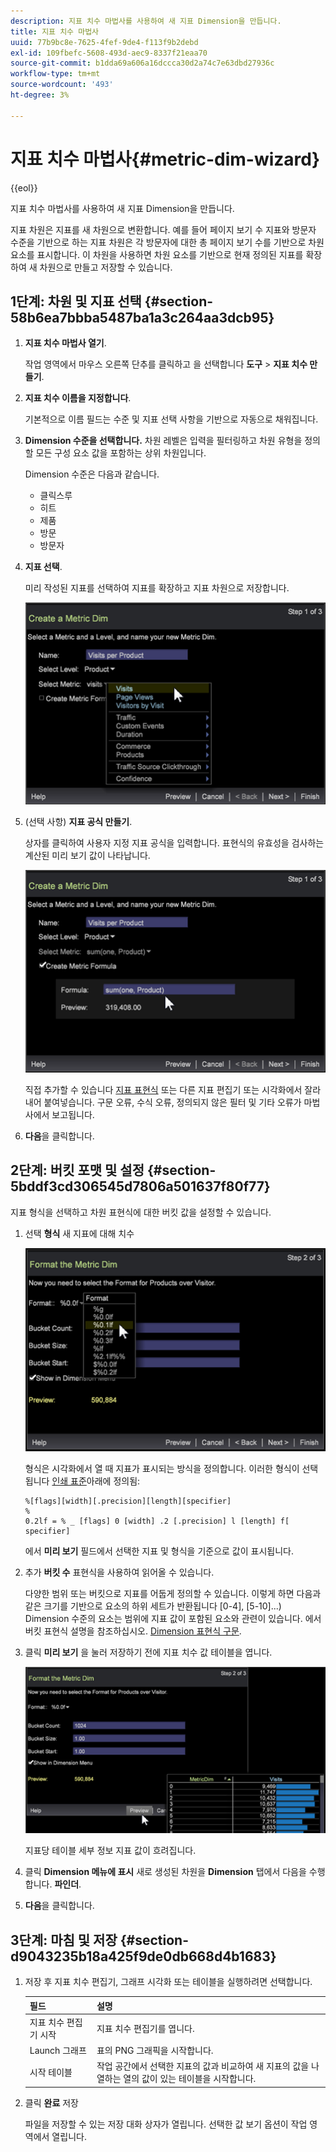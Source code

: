 ```yaml
---
description: 지표 치수 마법사를 사용하여 새 지표 Dimension을 만듭니다.
title: 지표 치수 마법사
uuid: 77b9bc8e-7625-4fef-9de4-f113f9b2debd
exl-id: 109fbefc-5608-493d-aec9-8337f21eaa70
source-git-commit: b1dda69a606a16dccca30d2a74c7e63dbd27936c
workflow-type: tm+mt
source-wordcount: '493'
ht-degree: 3%

---
```


# 지표 치수 마법사{#metric-dim-wizard}

{{eol}}

지표 치수 마법사를 사용하여 새 지표 Dimension을 만듭니다.

지표 차원은 지표를 새 차원으로 변환합니다. 예를 들어 페이지 보기 수 지표와 방문자 수준을 기반으로 하는 지표 차원은 각 방문자에 대한 총 페이지 보기 수를 기반으로 차원 요소를 표시합니다. 이 차원을 사용하면 차원 요소를 기반으로 현재 정의된 지표를 확장하여 새 차원으로 만들고 저장할 수 있습니다.

## 1단계: 차원 및 지표 선택 {#section-58b6ea7bbba5487ba1a3c264aa3dcb95}

1. **지표 치수 마법사 열기**.

   작업 영역에서 마우스 오른쪽 단추를 클릭하고 을 선택합니다 **도구** > **지표 치수 만들기**.

1. **지표 치수 이름을 지정합니다**.

   기본적으로 이름 필드는 수준 및 지표 선택 사항을 기반으로 자동으로 채워집니다.

1. **Dimension 수준을 선택합니다.** 차원 레벨은 입력을 필터링하고 차원 유형을 정의할 모든 구성 요소 값을 포함하는 상위 차원입니다.

   Dimension 수준은 다음과 같습니다.

   * 클릭스루
   * 히트
   * 제품
   * 방문
   * 방문자

1. **지표 선택**.

   미리 작성된 지표를 선택하여 지표를 확장하고 지표 차원으로 저장합니다.

   ![](assets/6_4_workstation_metricdim_metric.png)

1. (선택 사항) **지표 공식 만들기**.

   상자를 클릭하여 사용자 지정 지표 공식을 입력합니다. 표현식의 유효성을 검사하는 계산된 미리 보기 값이 나타납니다.

   ![](assets/6_4_workstation_metricdim_create_metric.png)

   직접 추가할 수 있습니다 [지표 표현식](https://experienceleague.adobe.com/docs/data-workbench/using/client/qry-lang-syntx/c-syntx-mtrc-exp.html) 또는 다른 지표 편집기 또는 시각화에서 잘라내어 붙여넣습니다. 구문 오류, 수식 오류, 정의되지 않은 필터 및 기타 오류가 마법사에서 보고됩니다.

1. **다음**&#x200B;을 클릭합니다.

## 2단계: 버킷 포맷 및 설정 {#section-5bddf3cd306545d7806a501637f80f77}

지표 형식을 선택하고 차원 표현식에 대한 버킷 값을 설정할 수 있습니다.

1. 선택 **형식** 새 지표에 대해 치수

   ![](assets/6_4_workstation_metricdim_format_metric.png)

   형식은 시각화에서 열 때 지표가 표시되는 방식을 정의합니다. 이러한 형식이 선택됩니다 [인쇄 표준](https://www.cplusplus.com/reference/cstdio/printf/)아래에 정의됨:

   ```
   %[flags][width][.precision][length][specifier]
   %
   0.2lf = % _ [flags] 0 [width] .2 [.precision] l [length] f[ specifier]
   ```

   에서 **미리 보기** 필드에서 선택한 지표 및 형식을 기준으로 값이 표시됩니다.

1. 추가 **버킷 수** 표현식을 사용하여 읽어올 수 있습니다.

   다양한 범위 또는 버킷으로 지표를 어둡게 정의할 수 있습니다. 이렇게 하면 다음과 같은 크기를 기반으로 요소의 하위 세트가 반환됩니다 [0-4], [5-10]...) Dimension 수준의 요소는 범위에 지표 값이 포함된 요소와 관련이 있습니다. 에서 버킷 표현식 설명을 참조하십시오. [Dimension 표현식 구문](https://experienceleague.adobe.com/docs/data-workbench/using/client/qry-lang-syntx/c-syntx-dim-exp.html).

1. 클릭 **미리 보기** 을 눌러 저장하기 전에 지표 치수 값 테이블을 엽니다.

   ![](assets/6_4_workstation_metricdim_preview.png)

   지표당 테이블 세부 정보 지표 값이 흐려집니다.

1. 클릭 **Dimension 메뉴에 표시** 새로 생성된 차원을 **Dimension** 탭에서 다음을 수행합니다. **파인더**.
1. **다음**&#x200B;을 클릭합니다.

## 3단계: 마침 및 저장 {#section-d9043235b18a425f9de0db668d4b1683}

1. 저장 후 지표 치수 편집기, 그래프 시각화 또는 테이블을 실행하려면 선택합니다.

   | 필드 | 설명 |
   |---|---|
   | 지표 치수 편집기 시작 | 지표 치수 편집기를 엽니다. |
   | Launch 그래프 | 표의 PNG 그래픽을 시작합니다. |
   | 시작 테이블 | 작업 공간에서 선택한 지표의 값과 비교하여 새 지표의 값을 나열하는 열의 값이 있는 테이블을 시작합니다. |

1. 클릭 **완료** 저장

   파일을 저장할 수 있는 저장 대화 상자가 열립니다. 선택한 값 보기 옵션이 작업 영역에서 열립니다.
